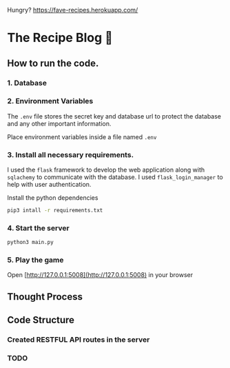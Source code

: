 Hungry? https://fave-recipes.herokuapp.com/


# The Recipe Blog 🥘

## How to run the code.

### 1. Database


### 2. Environment Variables

The `.env` file stores the secret key and database url to protect the database and any other important information.

Place environment variables inside a file named `.env`

### 3. Install all necessary requirements.

I used the `flask` framework to develop the web application along with `sqlachemy` to communicate with the database.
I used `flask_login_manager` to help with user authentication.

Install the python dependencies

```sh
pip3 intall -r requirements.txt
```

### 4. Start the server

```sh
python3 main.py
```

### 5. Play the game

Open [http://127.0.0.1:5008](http://127.0.0.1:5008) in your browser


## Thought Process


## Code Structure


### Created RESTFUL API routes in the server


### TODO
